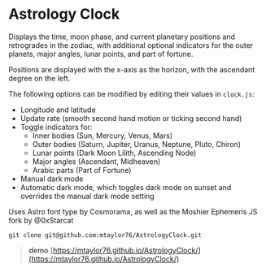 # Astrology Clock

Displays the time, moon phase, and current planetary positions and retrogrades in the zodiac, with additional optional indicators for the outer planets, major angles, lunar points, and part of fortune.

Positions are displayed with the x-axis as the horizon, with the ascendant degree on the left.

The following options can be modified by editing their values in `clock.js`:

* Longitude and latitude
* Update rate (smooth second hand motion or ticking second hand)
* Toggle indicators for:
    * Inner bodies (Sun, Mercury, Venus, Mars)
    * Outer bodies (Saturn, Jupiter, Uranus, Neptune, Pluto, Chiron)
    * Lunar points (Dark Moon Lilith, Ascending Node)
    * Major angles (Ascendant, Midheaven)
    * Arabic parts (Part of Fortune)
* Manual dark mode
* Automatic dark mode, which toggles dark mode on sunset and overrides the manual dark mode setting

Uses Astro font type by Cosmorama, as well as the Moshier Ephemeris JS fork by @0xStarcat

    git clone git@github.com:mtaylor76/AstrologyClock.git

>**demo** [https://mtaylor76.github.io/AstrologyClock/](https://mtaylor76.github.io/AstrologyClock/)
